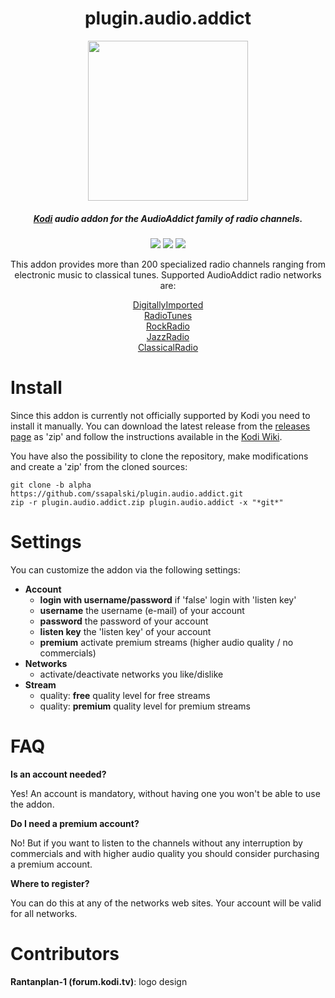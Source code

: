 <div align="center">

# plugin.audio.addict

<img src="https://github.com/ssapalski/plugin.audio.addict/blob/alpha/icon.png?raw=true" width="256p" height="256px"/>

##### [Kodi](http://www.kodi.tv) audio addon for the AudioAddict family of radio channels.

![](https://img.shields.io/github/release/ssapalski/plugin.audio.addict/all.svg)
![](https://img.shields.io/codacy/grade/ddf485c1a18845e2a7c231cca5bbe92a/alpha.svg)
![](https://img.shields.io/github/license/ssapalski/plugin.audio.addict.svg)

This addon provides more than 200 specialized radio channels ranging from electronic music to classical tunes. Supported AudioAddict radio networks are:

[DigitallyImported](http://www.di.fm)<br/>
[RadioTunes](http://www.radiotunes.com)<br/>
[RockRadio](http://www.rockradio.com)<br/>
[JazzRadio](http://www.jazzradio.com)<br/>
[ClassicalRadio](http://www.classicalradio.com)

</div>

# Install
Since this addon is currently not officially supported by Kodi you need to install it manually. You can download the latest release from the [releases page](https://github.com/ssapalski/plugin.audio.addict/releases) as 'zip' and follow the instructions available in the [Kodi Wiki](http://kodi.wiki/view/HOW-TO:Install_add-ons_from_zip_files).

You have also the possibility to clone the repository, make modifications and create a 'zip' from the cloned sources:

```
git clone -b alpha https://github.com/ssapalski/plugin.audio.addict.git
zip -r plugin.audio.addict.zip plugin.audio.addict -x "*git*"
```

# Settings
You can customize the addon via the following settings:
  * **Account**
    * **login with username/password** if 'false' login with 'listen key'
    * **username** the username (e-mail) of your account
    * **password** the password of your account
    * **listen key** the 'listen key' of your account
    * **premium** activate premium streams (higher audio quality / no commercials)
  * **Networks**
    * activate/deactivate networks you like/dislike
  * **Stream**
    * quality: **free** quality level for free streams
    * quality: **premium** quality level for premium streams

# FAQ
**Is an account needed?**

Yes! An account is mandatory, without having one you won't be able to use the addon.

**Do I need a premium account?**

No! But if you want to listen to the channels without any interruption by commercials and with higher audio quality you should consider purchasing a premium account.

**Where to register?**

You can do this at any of the networks web sites. Your account will be valid for all networks.

# Contributors

**Rantanplan-1 (forum.kodi.tv)**: logo design

